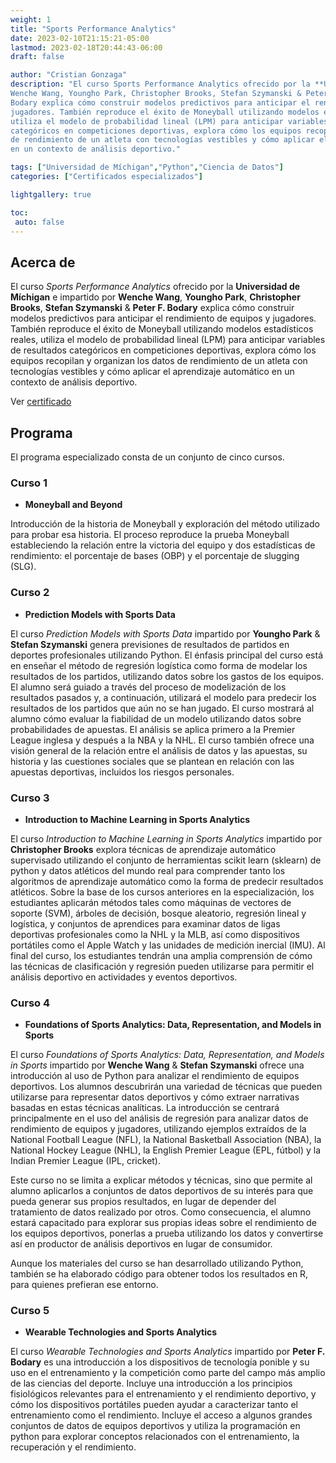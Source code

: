 ```yaml
---
weight: 1
title: "Sports Performance Analytics"
date: 2023-02-10T21:15:21-05:00
lastmod: 2023-02-18T20:44:43-06:00
draft: false

author: "Cristian Gonzaga"
description: "El curso Sports Performance Analytics ofrecido por la **Universidad de Míchigan e impartido por 
Wenche Wang, Youngho Park, Christopher Brooks, Stefan Szymanski & Peter F. 
Bodary explica cómo construir modelos predictivos para anticipar el rendimiento de equipos y 
jugadores. También reproduce el éxito de Moneyball utilizando modelos estadísticos reales, 
utiliza el modelo de probabilidad lineal (LPM) para anticipar variables de resultados 
categóricos en competiciones deportivas, explora cómo los equipos recopilan y organizan los datos 
de rendimiento de un atleta con tecnologías vestibles y cómo aplicar el aprendizaje automático 
en un contexto de análisis deportivo."

tags: ["Universidad de Míchigan","Python","Ciencia de Datos"]
categories: ["Certificados especializados"]

lightgallery: true

toc:
 auto: false
---
```

## Acerca de

El curso *Sports Performance Analytics* ofrecido por la **Universidad de Míchigan** e impartido por 
**Wenche Wang**, **Youngho Park**, **Christopher Brooks**, **Stefan Szymanski** & **Peter F. 
Bodary** explica cómo construir modelos predictivos para anticipar el rendimiento de equipos y 
jugadores. También reproduce el éxito de Moneyball utilizando modelos estadísticos reales, 
utiliza el modelo de probabilidad lineal (LPM) para anticipar variables de resultados 
categóricos en competiciones deportivas, explora cómo los equipos recopilan y organizan los datos 
de rendimiento de un atleta con tecnologías vestibles y cómo aplicar el aprendizaje automático 
en un contexto de análisis deportivo. 

Ver [certificado](https://coursera.org/share/43d25a6ee5ca6b414d54b4502fac936a)

## Programa

El programa especializado consta de un conjunto de cinco cursos.

### Curso 1
* **Moneyball and Beyond**

Introducción de la historia de Moneyball y exploración del método utilizado para probar esa historia. 
El proceso reproduce la prueba Moneyball estableciendo la relación entre la victoria del equipo y dos 
estadísticas de rendimiento: el porcentaje de bases (OBP) y el porcentaje de slugging (SLG).

### Curso 2
* **Prediction Models with Sports Data**

El curso *Prediction Models with Sports Data* 
impartido por **Youngho Park** & **Stefan Szymanski** genera previsiones de resultados de 
partidos en deportes profesionales utilizando Python. El énfasis principal del curso está en 
enseñar el método de regresión logística como forma de modelar los resultados de los partidos, 
utilizando datos sobre los gastos de los equipos. El alumno será guiado a través del proceso de 
modelización de los resultados pasados y, a continuación, utilizará el modelo para predecir los 
resultados de los partidos que aún no se han jugado. El curso mostrará al alumno cómo evaluar 
la fiabilidad de un modelo utilizando datos sobre probabilidades de apuestas. El análisis se 
aplica primero a la Premier League inglesa y después a la NBA y la NHL. El curso también ofrece 
una visión general de la relación entre el análisis de datos y las apuestas, su historia y las 
cuestiones sociales que se plantean en relación con las apuestas deportivas, incluidos los riesgos 
personales.

### Curso 3
* **Introduction to Machine Learning in Sports Analytics**

El curso *Introduction to Machine Learning in Sports Analytics* impartido por **Christopher Brooks** explora técnicas de aprendizaje automático 
supervisado utilizando el conjunto de herramientas scikit learn (sklearn) de python y datos 
atléticos del mundo real para comprender tanto los algoritmos de aprendizaje automático como la 
forma de predecir resultados atléticos. Sobre la base de los cursos anteriores en la 
especialización, los estudiantes aplicarán métodos tales como máquinas de vectores de 
soporte (SVM), árboles de decisión, bosque aleatorio, regresión lineal y logística, y conjuntos 
de aprendices para examinar datos de ligas deportivas profesionales como la NHL y la MLB, así 
como dispositivos portátiles como el Apple Watch y las unidades de medición inercial (IMU). Al 
final del curso, los estudiantes tendrán una amplia comprensión de cómo las técnicas de 
clasificación y regresión pueden utilizarse para permitir el análisis deportivo en 
actividades y eventos deportivos.

### Curso 4
* **Foundations of Sports Analytics: Data, Representation, and Models in Sports**

El curso *Foundations of Sports Analytics: Data, Representation, and Models in Sports* impartido por **Wenche Wang** & **Stefan Szymanski** ofrece una 
introducción al uso de Python para analizar el rendimiento de equipos deportivos. Los alumnos 
descubrirán una variedad de técnicas que pueden utilizarse para representar datos deportivos y 
cómo extraer narrativas basadas en estas técnicas analíticas. La introducción se centrará 
principalmente en el uso del análisis de regresión para analizar datos de rendimiento de equipos 
y jugadores, utilizando ejemplos extraídos de la National Football League (NFL), la National 
Basketball Association (NBA), la National Hockey League (NHL), la English Premier League (EPL, 
fútbol) y la Indian Premier League (IPL, cricket). 

Este curso no se limita a explicar métodos y técnicas, sino que permite al alumno aplicarlos a 
conjuntos de datos deportivos de su interés para que pueda generar sus propios resultados, en 
lugar de depender del tratamiento de datos realizado por otros.  Como consecuencia, el alumno 
estará capacitado para explorar sus propias ideas sobre el rendimiento de los equipos deportivos, 
ponerlas a prueba utilizando los datos y convertirse así en productor de análisis deportivos en 
lugar de consumidor.

Aunque los materiales del curso se han desarrollado utilizando Python, también se ha elaborado 
código para obtener todos los resultados en R, para quienes prefieran ese entorno.

### Curso 5
* **Wearable Technologies and Sports Analytics**


El curso *Wearable Technologies and Sports Analytics* impartido por **Peter F. Bodary** es una introducción a los dispositivos de tecnología ponible 
y su uso en el entrenamiento y la competición como parte del campo más amplio de las ciencias del 
deporte. Incluye una introducción a los principios fisiológicos relevantes para el entrenamiento 
y el rendimiento deportivo, y cómo los dispositivos portátiles pueden ayudar 
a caracterizar tanto el entrenamiento como el rendimiento. Incluye el acceso a algunos grandes conjuntos de datos 
de equipos deportivos y utiliza la programación en python para explorar conceptos relacionados 
con el entrenamiento, la recuperación y el rendimiento.